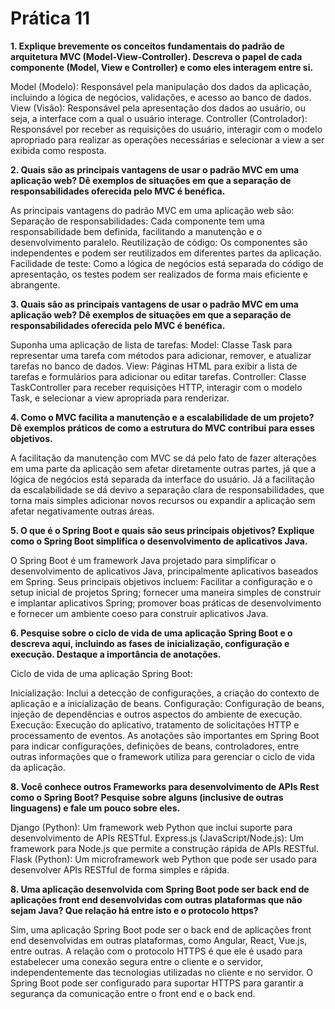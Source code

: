 # Prática 11

**1. Explique brevemente os conceitos fundamentais do padrão de arquitetura MVC (Model-View-Controller). Descreva o papel de cada componente (Model, View e Controller) e como eles interagem entre si.**

Model (Modelo): Responsável pela manipulação dos dados da aplicação, incluindo a lógica de negócios, validações, e acesso ao banco de dados.
View (Visão): Responsável pela apresentação dos dados ao usuário, ou seja, a interface com a qual o usuário interage.
Controller (Controlador): Responsável por receber as requisições do usuário, interagir com o modelo apropriado para realizar as operações necessárias e selecionar a view a ser exibida como resposta.

**2. Quais são as principais vantagens de usar o padrão MVC em uma aplicação web? Dê exemplos de situações em que a separação de responsabilidades oferecida pelo MVC é benéfica.**

As principais vantagens do padrão MVC em uma aplicação web são:
Separação de responsabilidades: Cada componente tem uma responsabilidade bem definida, facilitando a manutenção e o desenvolvimento paralelo.
Reutilização de código: Os componentes são independentes e podem ser reutilizados em diferentes partes da aplicação.
Facilidade de teste: Como a lógica de negócios está separada do código de apresentação, os testes podem ser realizados de forma mais eficiente e abrangente.

**3. Quais são as principais vantagens de usar o padrão MVC em uma aplicação web? Dê exemplos de situações em que a separação de responsabilidades oferecida pelo MVC é benéfica.**

Suponha uma aplicação de lista de tarefas:
Model: Classe Task para representar uma tarefa com métodos para adicionar, remover, e atualizar tarefas no banco de dados.
View: Páginas HTML para exibir a lista de tarefas e formulários para adicionar ou editar tarefas.
Controller: Classe TaskController para receber requisições HTTP, interagir com o modelo Task, e selecionar a view apropriada para renderizar.

**4. Como o MVC facilita a manutenção e a escalabilidade de um projeto? Dê exemplos práticos de como a estrutura do MVC contribui para esses objetivos.**

A facilitação da manutenção com MVC se dá pelo fato de fazer alterações em uma parte da aplicação sem afetar diretamente outras partes, já que a lógica de negócios está separada da interface do usuário. Já a facilitação da escalabilidade se dá devivo a separação clara de responsabilidades, que torna mais simples adicionar novos recursos ou expandir a aplicação sem afetar negativamente outras áreas.

**5. O que é o Spring Boot e quais são seus principais objetivos? Explique como o Spring Boot simplifica o desenvolvimento de aplicativos Java.**

O Spring Boot é um framework Java projetado para simplificar o desenvolvimento de aplicativos Java, principalmente aplicativos baseados em Spring. Seus principais objetivos incluem:
Facilitar a configuração e o setup inicial de projetos Spring; fornecer uma maneira simples de construir e implantar aplicativos Spring; promover boas práticas de desenvolvimento e fornecer um ambiente coeso para construir aplicativos Java.

**6. Pesquise sobre o ciclo de vida de uma aplicação Spring Boot e o descreva aqui, incluindo as fases de inicialização, configuração e execução. Destaque a importância de anotações.**

Ciclo de vida de uma aplicação Spring Boot:

Inicialização: Inclui a detecção de configurações, a criação do contexto de aplicação e a inicialização de beans.
Configuração: Configuração de beans, injeção de dependências e outros aspectos do ambiente de execução.
Execução: Execução do aplicativo, tratamento de solicitações HTTP e processamento de eventos.
As anotações são importantes em Spring Boot para indicar configurações, definições de beans, controladores, entre outras informações que o framework utiliza para gerenciar o ciclo de vida da aplicação.

**8. Você conhece outros Frameworks para desenvolvimento de APIs Rest como o Spring Boot? Pesquise sobre alguns (inclusive de outras linguagens) e fale um pouco sobre eles.**

Django (Python): Um framework web Python que inclui suporte para desenvolvimento de APIs RESTful.
Express.js (JavaScript/Node.js): Um framework para Node.js que permite a construção rápida de APIs RESTful.
Flask (Python): Um microframework web Python que pode ser usado para desenvolver APIs RESTful de forma simples e rápida.

**8. Uma aplicação desenvolvida com Spring Boot pode ser back end de aplicações front end desenvolvidas com outras plataformas que não sejam Java? Que relação há entre isto e o protocolo https?**

Sim, uma aplicação Spring Boot pode ser o back end de aplicações front end desenvolvidas em outras plataformas, como Angular, React, Vue.js, entre outras. A relação com o protocolo HTTPS é que ele é usado para estabelecer uma conexão segura entre o cliente e o servidor, independentemente das tecnologias utilizadas no cliente e no servidor. O Spring Boot pode ser configurado para suportar HTTPS para garantir a segurança da comunicação entre o front end e o back end.




